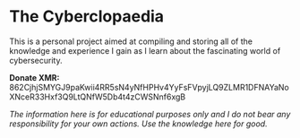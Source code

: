 # The Cyberclopaedia
This is a personal project aimed at compiling and storing all of the knowledge and experience I gain as I learn about the fascinating world of cybersecurity.

**Donate XMR:** 862CjhjSMYGJ9paKwii4RR5sN4yNfHPHv4YyFsFVpyjLQ9ZLMR1DFNAYaNoXNceR33Hxf3Q9LtQNfW5Db4t4zCWSNnf6xgB

*The information here is for educational purposes only and I do not bear any responsibility for your own actions. Use the knowledge here for good.*